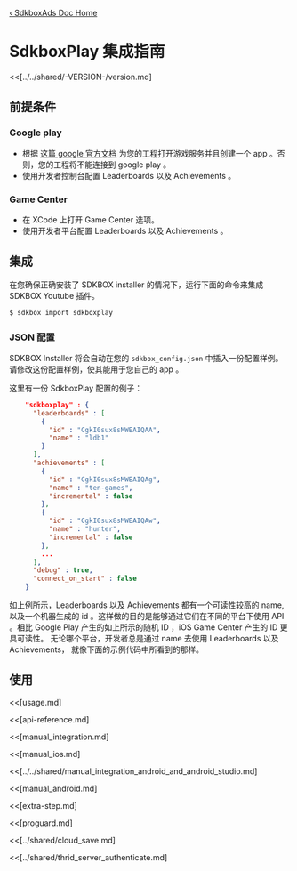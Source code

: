[&#8249; SdkboxAds Doc Home](./)

<h1>SdkboxPlay 集成指南</h1>
<<[../../shared/-VERSION-/version.md]

## 前提条件

### Google play
 * 根据 [这篇 google 官方文档](https://developers.google.com/games/services/console/enabling#step_2_add_your_game_to_the_dev_console) 为您的工程打开游戏服务并且创建一个 app 。否则，您的工程将不能连接到 google play 。
 * 使用开发者控制台配置 Leaderboards 以及 Achievements 。

### Game Center
 * 在 XCode 上打开 Game Center 选项。
 * 使用开发者平台配置 Leaderboards 以及 Achievements 。


## 集成
在您确保正确安装了 SDKBOX installer 的情况下，运行下面的命令来集成 SDKBOX Youtube 插件。
```bash
$ sdkbox import sdkboxplay
```

<!--## Configuration
<<[../../shared/sdkbox_cloud.md]
<<[../../shared/remote_application_config.md]-->

### JSON 配置
SDKBOX Installer 将会自动在您的 `sdkbox_config.json` 中插入一份配置样例。请修改这份配置样例，使其能用于您自己的 app 。

这里有一份 SdkboxPlay 配置的例子：
```json
    "sdkboxplay" : {
      "leaderboards" : [
        {
          "id" : "CgkI0sux8sMWEAIQAA",
          "name" : "ldb1"
        }
      ],
      "achievements" : [
        {
          "id" : "CgkI0sux8sMWEAIQAg",
          "name" : "ten-games",
          "incremental" : false
        },
        {
          "id" : "CgkI0sux8sMWEAIQAw",
          "name" : "hunter",
          "incremental" : false
        },
        ...
      ],
      "debug" : true,
      "connect_on_start" : false
    }

```


如上例所示，Leaderboards 以及 Achievements 都有一个可读性较高的 name, 以及一个机器生成的 id 。这样做的目的是能够通过它们在不同的平台下使用 API 。相比 Google Play 产生的如上所示的随机 ID ，iOS Game Center 产生的 ID 更具可读性。
无论哪个平台，开发者总是通过 name 去使用 Leaderboards 以及 Achievements， 就像下面的示例代码中所看到的那样。

<!--<<[sdkbox-config-encrypt.md]-->

## 使用
<<[usage.md]

<<[api-reference.md]

<<[manual_integration.md]

<<[manual_ios.md]

<<[../../shared/manual_integration_android_and_android_studio.md]

<<[manual_android.md]

<<[extra-step.md]

<<[proguard.md]

<<[../shared/cloud_save.md]

<<[../shared/thrid_server_authenticate.md]
